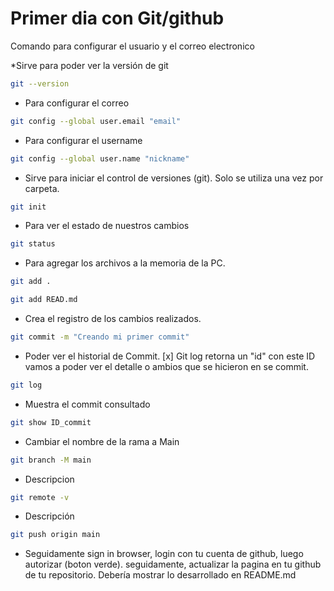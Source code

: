# Primer dia con Git/github

Comando para configurar el usuario y el correo electronico

*Sirve para poder ver la versión de git

```bash
git --version
```

* Para configurar el correo
```bash
git config --global user.email "email"
```

* Para configurar el username

```bash
git config --global user.name "nickname"
```

* Sirve para iniciar el control de versiones (git). Solo se utiliza una vez por carpeta.

```bash
git init
```
* Para ver el estado de nuestros cambios
```bash
git status
```
* Para agregar los archivos a la memoria de la PC.
```bash
git add .
```

```bash
git add READ.md
```
* Crea el registro de los cambios realizados.

```bash
git commit -m "Creando mi primer commit"
```

* Poder ver el historial de Commit.
[x] Git log retorna un "id" con este 
ID vamos a poder ver el detalle o
ambios que se hicieron en se commit.

```bash
git log
```
* Muestra el commit consultado
```bash
git show ID_commit
```

* Cambiar el nombre de la rama a Main
```bash
git branch -M main
```

* Descripcion
```bash
git remote -v
```

* Descripción
```bash
git push origin main
```
* Seguidamente sign in browser, 
login con tu cuenta de github,
luego autorizar (boton verde).
seguidamente, actualizar la pagina
en tu github de tu repositorio.
Debería mostrar lo desarrollado en README.md
